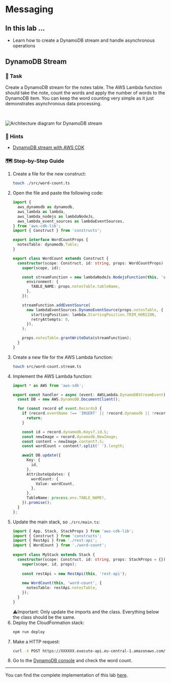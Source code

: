 # Messaging

## In this lab …

- Learn how to create a DynamoDB stream and handle asynchronous operations

## DynamoDB Stream

### 📝 Task

Create a DynamoDB stream for the notes table. The AWS Lambda function should take the note, count the words and apply the number of words to the DynamoDB item. You can keep the word counting very simple as it just demonstrates asynchronous data processing.

<br />

![Architecture diagram for DynamoDB stream](/media/messaging/stream.drawio.svg)

### 🔎 Hints

- [DynamoDB stream with AWS CDK](https://docs.aws.amazon.com/cdk/api/v2//docs/aws-cdk-lib.aws_lambda_event_sources-readme.html#dynamodb-streams)

### 🗺  Step-by-Step Guide

1. Create a file for the new construct:
   ```bash
   touch ./src/word-count.ts
   ```
1. Open the file and paste the following code:
   ```typescript
   import {
     aws_dynamodb as dynamodb,
     aws_lambda as lambda,
     aws_lambda_nodejs as lambdaNodeJs,
     aws_lambda_event_sources as lambdaEventSources,
   } from 'aws-cdk-lib';
   import { Construct } from 'constructs';

   export interface WordCountProps {
     notesTable: dynamodb.Table;
   }

   export class WordCount extends Construct {
     constructor(scope: Construct, id: string, props: WordCountProps) {
       super(scope, id);

       const streamFunction = new lambdaNodeJs.NodejsFunction(this, 'stream', {
         environment: {
           TABLE_NAME: props.notesTable.tableName,
         },
       });

       streamFunction.addEventSource(
         new lambdaEventSources.DynamoEventSource(props.notesTable, {
           startingPosition: lambda.StartingPosition.TRIM_HORIZON,
           retryAttempts: 0,
         }),
       );

       props.notesTable.grantWriteData(streamFunction);
     }
   }
   ```
1. Create a new file for the AWS Lambda function:
   ```bash
   touch src/word-count.stream.ts
   ```
1. Implement the AWS Lambda function:
   ```typescript
   import * as AWS from 'aws-sdk';

   export const handler = async (event: AWSLambda.DynamoDBStreamEvent) => {
     const DB = new AWS.DynamoDB.DocumentClient();

     for (const record of event.Records) {
       if (record.eventName !== 'INSERT' || !record.dynamodb || !record.dynamodb.NewImage) {
         return;
       }

       const id = record.dynamodb.Keys?.id.S;
       const newImage = record.dynamodb.NewImage;
       const content = newImage.content?.S;
       const wordCount = content?.split(' ').length;

       await DB.update({
         Key: {
           id,
         },
         AttributeUpdates: {
           wordCount: {
             Value: wordCount,
           },
         },
         TableName: process.env.TABLE_NAME!,
       }).promise();
     }
   };
   ```
1. Update the main stack, so `./src/main.ts`:
   ```typescript
   import { App, Stack, StackProps } from 'aws-cdk-lib';
   import { Construct } from 'constructs';
   import { RestApi } from './rest-api';
   import { WordCount } from './word-count';
 
   export class MyStack extends Stack {
     constructor(scope: Construct, id: string, props: StackProps = {}) {
       super(scope, id, props);
 
       const restApi = new RestApi(this, 'rest-api');
 
       new WordCount(this, 'word-count', {
         notesTable: restApi.notesTable,
       });
     }
   }
   ```
   ⚠️Important: Only update the imports and the class. Everything below the class should be the same.
1. Deploy the CloudFormation stack:
   ```bash
   npm run deploy
   ```
1. Make a HTTP request:
   ```bash
   curl -X POST https://XXXXXX.execute-api.eu-central-1.amazonaws.com/prod/notes --data '{ "title": "Count me", "content": "Lorem ipsum dolor sit amet, consectetur adipiscing elit. Nulla vitae." }' -H 'Content-Type: application/json' -i
   ```
1. Go to the [DynamoDB console](https://console.aws.amazon.com/dynamodbv2) and check the word count.

---

You can find the complete implementation of this lab [here](https://github.com/superluminar-io/serverless-workshop/tree/main/packages/lab4).
